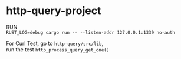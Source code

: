 # http-query-project

RUN <br>
 `RUST_LOG=debug cargo run -- --listen-addr 127.0.0.1:1339 no-auth`

For Curl Test, go to `http-query/src/lib`, <br> 
run the test `http_process_query_get_one()`

